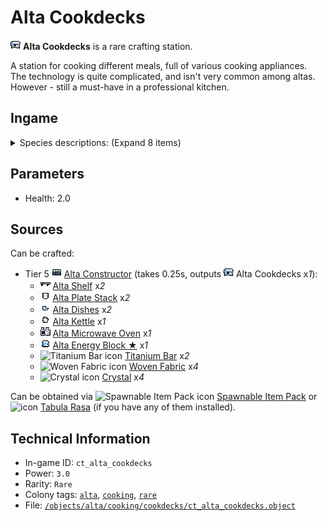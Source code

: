 # Alta Cookdecks

<img src="https://raw.githubusercontent.com/Ceterai/Enternia/main/objects/alta/cooking/cookdecks/icon.png" alt="Alta Cookdecks icon" loading="lazy" width="auto" height="16px"/> **Alta Cookdecks** is a rare crafting station.

A station for cooking different meals, full of various cooking appliances.  
The technology is quite complicated, and isn't very common among altas. However - still a must-have in a professional kitchen.

## Ingame

<details markdown="1"><summary>Species descriptions: (Expand 8 items)</summary>

- Alta: Time to cook some tasty goodness!
- Apex: A cooking table.
- Avian: I can use this to make delicious food.
- Floran: Floran can use thisss to make tasty food!
- Glitch: Delighted. A cooking table.
- Human: A cooking table, handy!
- Hylotl: A simple table, to be used for the preparation of food.
- Novakid: Time to do some cookin'!

</details>

## Parameters

- Health: 2.0

## Sources

Can be crafted:

- Tier 5 ![ ](https://raw.githubusercontent.com/Ceterai/Enternia/main/objects/alta/crafting/constructor/icon5.png) [Alta Constructor](https://ceterai.github.io/MyEnternia/Wiki/AltaConstructor) (takes 0.25s, outputs <img src="https://raw.githubusercontent.com/Ceterai/Enternia/main/objects/alta/cooking/cookdecks/icon.png" alt="Alta Cookdecks icon" loading="lazy" width="auto" height="16px"/> Alta Cookdecks x*1*):
  - <img src="https://raw.githubusercontent.com/Ceterai/Enternia/main/objects/alta/basic/shelf/icon.png" alt="Alta Shelf icon" loading="lazy" width="auto" height="16px"/> [Alta Shelf](https://ceterai.github.io/MyEnternia/Wiki/AltaShelf) x*2*
  - <img src="https://raw.githubusercontent.com/Ceterai/Enternia/main/objects/alta/cooking/plate_stack/icon.png" alt="Alta Plate Stack icon" loading="lazy" width="auto" height="16px"/> [Alta Plate Stack](https://ceterai.github.io/MyEnternia/Wiki/AltaPlateStack) x*2*
  - <img src="https://raw.githubusercontent.com/Ceterai/Enternia/main/objects/alta/cooking/dishes/icon.png" alt="Alta Dishes icon" loading="lazy" width="auto" height="16px"/> [Alta Dishes](https://ceterai.github.io/MyEnternia/Wiki/AltaDishes) x*2*
  - <img src="https://raw.githubusercontent.com/Ceterai/Enternia/main/objects/alta/cooking/kettle/icon.png" alt="Alta Kettle icon" loading="lazy" width="auto" height="16px"/> [Alta Kettle](https://ceterai.github.io/MyEnternia/Wiki/AltaKettle) x*1*
  - <img src="https://raw.githubusercontent.com/Ceterai/Enternia/main/objects/alta/cooking/microwave/icon.png" alt="Alta Microwave Oven icon" loading="lazy" width="auto" height="16px"/> [Alta Microwave Oven](https://ceterai.github.io/MyEnternia/Wiki/AltaMicrowaveOven) x*1*
  - <img src="https://raw.githubusercontent.com/Ceterai/Enternia/main/objects/alta/city/energy_block/icon.png" alt="Alta Energy Block ★ icon" loading="lazy" width="auto" height="16px"/> [Alta Energy Block ★](https://ceterai.github.io/MyEnternia/Wiki/AltaEnergyBlock) x*1*
  - <img src="https://starbounder.org/mediawiki/images/9/94/Titanium_Bar.png" alt="Titanium Bar icon" loading="lazy" width="14px" height="13px"/> [Titanium Bar](https://starbounder.org/Titanium_Bar) x*2*
  - <img src="https://starbounder.org/mediawiki/images/d/db/Woven_Fabric.png" alt="Woven Fabric icon" loading="lazy" width="14px" height="12px"/> [Woven Fabric](https://starbounder.org/Woven_Fabric) x*4*
  - <img src="https://starbounder.org/mediawiki/images/3/31/Crystal.png" alt="Crystal icon" loading="lazy" width="12px" height="16px"/> [Crystal](https://starbounder.org/Crystal) x*4*

Can be obtained via <img src="https://raw.githubusercontent.com/Silverfeelin/Starbound-SpawnableItemPack/master/interface/sip/iconSmall.png" alt="Spawnable Item Pack icon" width="18" height="14"/> [Spawnable Item Pack](https://steamcommunity.com/sharedfiles/filedetails/?id=733665104) or <img src="https://steamuserimages-a.akamaihd.net/ugc/263843960696222713/3EC9A7C005541F7D577EBCB8C5736B4EFC9973D6/" alt="icon" width="8" height="12"/> [Tabula Rasa](https://community.playstarbound.com/resources/the-tabula-rasa.3222/) (if you have any of them installed).

## Technical Information

- In-game ID: `ct_alta_cookdecks`
- Power: `3.0`
- Rarity: `Rare`
- Colony tags: [`alta`](https://ceterai.github.io/MyEnternia/Wiki/Tags/Alta), [`cooking`](https://ceterai.github.io/MyEnternia/Wiki/Tags/Cooking), [`rare`](https://ceterai.github.io/MyEnternia/Wiki/Tags/Rare)
- File: [`/objects/alta/cooking/cookdecks/ct_alta_cookdecks.object`](https://github.com/Ceterai/Enternia/blob/main/objects/alta/cooking/cookdecks/ct_alta_cookdecks.object)
